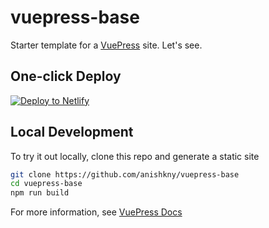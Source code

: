 # vuepress-base

Starter template for a [VuePress](https://vuepress.vuejs.org) site. Let's see.

## One-click Deploy

[![Deploy to Netlify](https://www.netlify.com/img/deploy/button.svg)](https://app.netlify.com/start/deploy?repository=https://github.com/anishkny/vuepress-base)

## Local Development

To try it out locally, clone this repo and generate a static site

```bash
git clone https://github.com/anishkny/vuepress-base
cd vuepress-base
npm run build
```

For more information, see [VuePress Docs](https://vuepress.vuejs.org)
